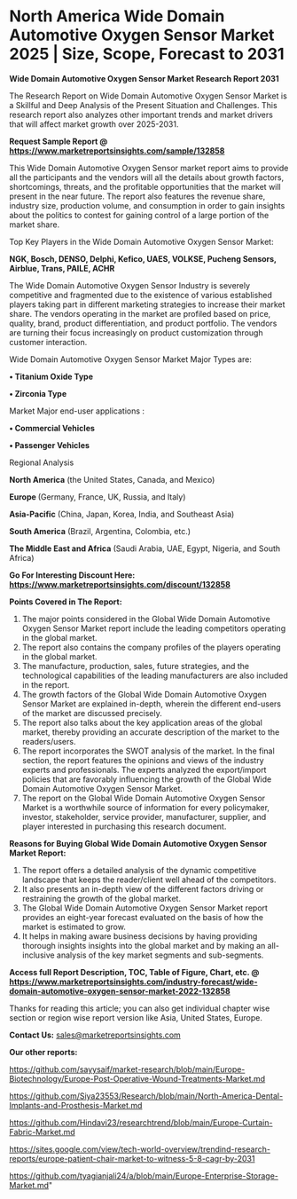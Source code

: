 # North America Wide Domain Automotive Oxygen Sensor Market 2025 | Size, Scope, Forecast to 2031

<strong>Wide Domain Automotive Oxygen Sensor Market Research Report 2031</strong>

The Research Report on Wide Domain Automotive Oxygen Sensor Market is a Skillful and Deep Analysis of the Present Situation and Challenges. This research report also analyzes other important trends and market drivers that will affect market growth over 2025-2031.

<strong>Request Sample Report @ <a href=https://www.marketreportsinsights.com/sample/132858>https://www.marketreportsinsights.com/sample/132858</a></strong>

This Wide Domain Automotive Oxygen Sensor market report aims to provide all the participants and the vendors will all the details about growth factors, shortcomings, threats, and the profitable opportunities that the market will present in the near future. The report also features the revenue share, industry size, production volume, and consumption in order to gain insights about the politics to contest for gaining control of a large portion of the market share.

Top Key Players in the Wide Domain Automotive Oxygen Sensor Market:

<strong>NGK, Bosch, DENSO, Delphi, Kefico, UAES, VOLKSE, Pucheng Sensors, Airblue, Trans, PAILE, ACHR</strong>

The Wide Domain Automotive Oxygen Sensor Industry is severely competitive and fragmented due to the existence of various established players taking part in different marketing strategies to increase their market share. The vendors operating in the market are profiled based on price, quality, brand, product differentiation, and product portfolio. The vendors are turning their focus increasingly on product customization through customer interaction.

Wide Domain Automotive Oxygen Sensor Market Major Types are:

<strong>• Titanium Oxide Type

• Zirconia Type</strong>

Market Major end-user applications :

<strong>• Commercial Vehicles

• Passenger Vehicles</strong>

Regional Analysis

</u><strong><b>North America</b></strong> (the United States, Canada, and Mexico)

<strong><b>Europe </b></strong>(Germany, France, UK, Russia, and Italy)

<strong><b>Asia-Pacific</b></strong> (China, Japan, Korea, India, and Southeast Asia)

<strong><b>South America</b></strong> (Brazil, Argentina, Colombia, etc.)

<strong><b>The Middle East and Africa</b></strong> (Saudi Arabia, UAE, Egypt, Nigeria, and South Africa)

<strong>Go For Interesting Discount Here: <a href=https://www.marketreportsinsights.com/discount/132858>https://www.marketreportsinsights.com/discount/132858</a></strong>

<strong>Points Covered in The Report:</strong>
<ol>
  <li>The major points considered in the Global Wide Domain Automotive Oxygen Sensor Market report include the leading competitors operating in the global market.</li>
  <li>The report also contains the company profiles of the players operating in the global market.</li>
  <li>The manufacture, production, sales, future strategies, and the technological capabilities of the leading manufacturers are also included in the report.</li>
  <li>The growth factors of the Global Wide Domain Automotive Oxygen Sensor Market are explained in-depth, wherein the different end-users of the market are discussed precisely.</li>
  <li>The report also talks about the key application areas of the global market, thereby providing an accurate description of the market to the readers/users.</li>
  <li>The report incorporates the SWOT analysis of the market. In the final section, the report features the opinions and views of the industry experts and professionals. The experts analyzed the export/import policies that are favorably influencing the growth of the Global Wide Domain Automotive Oxygen Sensor Market.</li>
  <li>The report on the Global Wide Domain Automotive Oxygen Sensor Market is a worthwhile source of information for every policymaker, investor, stakeholder, service provider, manufacturer, supplier, and player interested in purchasing this research document.</li>
</ol>
<strong>Reasons for Buying Global Wide Domain Automotive Oxygen Sensor Market Report:</strong>

<ol>
  <li>The report offers a detailed analysis of the dynamic competitive landscape that keeps the reader/client well ahead of the competitors.</li>
  <li>It also presents an in-depth view of the different factors driving or restraining the growth of the global market.</li>
  <li>The Global Wide Domain Automotive Oxygen Sensor Market report provides an eight-year forecast evaluated on the basis of how the market is estimated to grow.</li>
  <li>It helps in making aware business decisions by having providing thorough insights insights into the global market and by making an all-inclusive analysis of the key market segments and sub-segments.</li>
</ol>
<strong>Access full Report Description, TOC, Table of Figure, Chart, etc. @ <a href=https://www.marketreportsinsights.com/industry-forecast/wide-domain-automotive-oxygen-sensor-market-2022-132858>https://www.marketreportsinsights.com/industry-forecast/wide-domain-automotive-oxygen-sensor-market-2022-132858</a></strong>


Thanks for reading this article; you can also get individual chapter wise section or region wise report version like Asia, United States, Europe.

<strong>Contact Us:</strong>
sales@marketreportsinsights.com

<strong>Our other reports:</strong>

<a href=https://github.com/sayysaif/market-research/blob/main/Europe-Biotechnology/Europe-Post-Operative-Wound-Treatments-Market.md>https://github.com/sayysaif/market-research/blob/main/Europe-Biotechnology/Europe-Post-Operative-Wound-Treatments-Market.md</a>

<a href=https://github.com/Siya23553/Research/blob/main/North-America-Dental-Implants-and-Prosthesis-Market.md>https://github.com/Siya23553/Research/blob/main/North-America-Dental-Implants-and-Prosthesis-Market.md</a>

<a href=https://github.com/Hindavi23/researchtrend/blob/main/Europe-Curtain-Fabric-Market.md>https://github.com/Hindavi23/researchtrend/blob/main/Europe-Curtain-Fabric-Market.md</a>

<a href=https://sites.google.com/view/tech-world-overview/trendind-research-reports/europe-patient-chair-market-to-witness-5-8-cagr-by-2031>https://sites.google.com/view/tech-world-overview/trendind-research-reports/europe-patient-chair-market-to-witness-5-8-cagr-by-2031</a>

<a href=https://github.com/tyagianjali24/a/blob/main/Europe-Enterprise-Storage-Market.md>https://github.com/tyagianjali24/a/blob/main/Europe-Enterprise-Storage-Market.md</a>"
